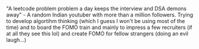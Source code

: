 "A leetcode problem problem a day keeps the interview and DSA demons away" - A random Indian youtuber with more than a million followers.
Trying to develop algortihm thinking (which I guess I won't be using most of the time) and to board the FOMO train and mainly to impress a few recruiters (if at all they see this lol) and create FOMO for fellow strangers (doing an evil laugh...)
